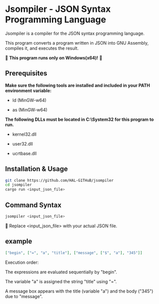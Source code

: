 # Jsompiler - JSON Syntax Programming Language

Jsompiler is a compiler for the JSON syntax programming language.

This program converts a program written in JSON into GNU Assembly, compiles it, and executes the result.

🚨 **This program runs only on Windows(x64)!** 🚨

## Prerequisites

**Make sure the following tools are installed and included in your PATH environment variable:**

- ld (MinGW-w64)

- as (MinGW-w64)

**The following DLLs must be located in C:\System32 for this program to run.**

- kernel32.dll

- user32.dll

- ucrtbase.dll

## Installation & Usage

```bash
git clone https://github.com/HAL-G1THuB/jsompiler
cd jsompiler
cargo run <input_json_file>
```

## Command Syntax

```bash
jsompiler <input_json_file>
```

📌 Replace <input_json_file> with your actual JSON file.

## example

```json
["begin", ["=", "a", "title"], ["message", ["$", "a"], "345"]]
```

Execution order:

The expressions are evaluated sequentially by "begin".

The variable "a" is assigned the string "title" using "=".

A message box appears with the title (variable "a") and the body ("345") due to "message".

